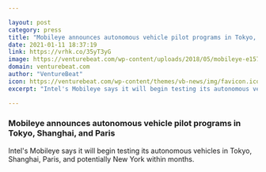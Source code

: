 ```yaml
---

layout: post
category: press
title: "Mobileye announces autonomous vehicle pilot programs in Tokyo, Shanghai, and Paris"
date: 2021-01-11 18:37:19
link: https://vrhk.co/35yT3yG
image: https://venturebeat.com/wp-content/uploads/2018/05/mobileye-e1572905863843.jpeg?w=1200&strip=all
domain: venturebeat.com
author: "VentureBeat"
icon: https://venturebeat.com/wp-content/themes/vb-news/img/favicon.ico
excerpt: "Intel's Mobileye says it will begin testing its autonomous vehicles in Tokyo, Shanghai, Paris, and potentially New York within months."

---
```


### Mobileye announces autonomous vehicle pilot programs in Tokyo, Shanghai, and Paris

Intel's Mobileye says it will begin testing its autonomous vehicles in Tokyo, Shanghai, Paris, and potentially New York within months.